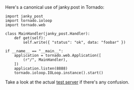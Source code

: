 Here's a canonical use of janky.post in Tornado:

    import janky_post
    import tornado.ioloop
    import tornado.web

    class MainHandler(janky_post.Handler):
        def get(self):
            self.write({ "status": "ok", data: "foobar" })

    if __name__ == "__main__":
        application = tornado.web.Application([
            (r"/", MainHandler),
        ])
        application.listen(8888)
        tornado.ioloop.IOLoop.instance().start()

Take a look at the actual [test
server](https://github.com/pyronicide/janky.post/blob/master/test/tornado/serve.py)
if there's any confusion.
